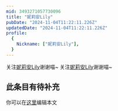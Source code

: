```yaml
---
mid: 3493271057730096
title: "妮莉安Lily"
pubDate: "2024-11-04T11:22:11.226Z"
updatedDate: "2024-11-04T11:22:11.226Z"
profile:
  {
    Nickname: ["妮莉安Lily"],
  }
---
```


关注[妮莉安Lily](https://space.bilibili.com/3493271057730096)谢谢喵~ 关注[妮莉安Lily](https://space.bilibili.com/3493271057730096)谢谢喵~

## 此条目有待补充
你可以在[这里](https://github.com/Yuhanawa/VTuber.ICU/edit/master/src/content/v/妮莉安Lily/index.md)编辑本文
